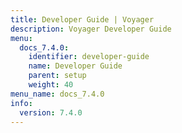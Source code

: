 ```yaml
---
title: Developer Guide | Voyager
description: Voyager Developer Guide
menu:
  docs_7.4.0:
    identifier: developer-guide
    name: Developer Guide
    parent: setup
    weight: 40
menu_name: docs_7.4.0
info:
  version: 7.4.0
---
```


